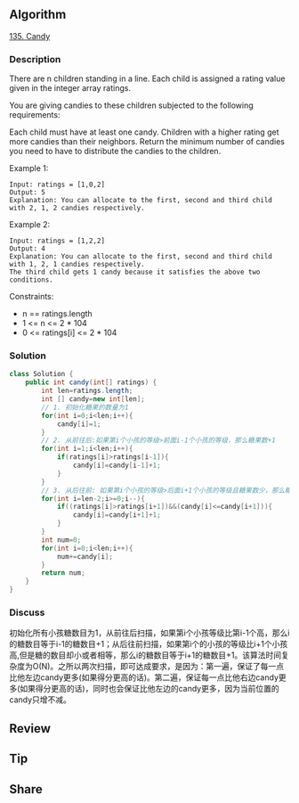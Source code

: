 ## Algorithm

[135. Candy](https://leetcode.com/problems/candy/)

### Description

There are n children standing in a line. Each child is assigned a rating value given in the integer array ratings.

You are giving candies to these children subjected to the following requirements:

Each child must have at least one candy.
Children with a higher rating get more candies than their neighbors.
Return the minimum number of candies you need to have to distribute the candies to the children.


Example 1:

```
Input: ratings = [1,0,2]
Output: 5
Explanation: You can allocate to the first, second and third child with 2, 1, 2 candies respectively.
```

Example 2:

```
Input: ratings = [1,2,2]
Output: 4
Explanation: You can allocate to the first, second and third child with 1, 2, 1 candies respectively.
The third child gets 1 candy because it satisfies the above two conditions.
```

Constraints:

- n == ratings.length
- 1 <= n <= 2 * 104
- 0 <= ratings[i] <= 2 * 104

### Solution

```java
class Solution {
    public int candy(int[] ratings) {
        int len=ratings.length;
        int [] candy=new int[len];
        // 1. 初始化糖果的数量为1
        for(int i=0;i<len;i++){
            candy[i]=1;
        }
        // 2. 从前往后:如果第i个小孩的等级>前面i-1个小孩的等级，那么糖果数+1
        for(int i=1;i<len;i++){
            if(ratings[i]>ratings[i-1]){
                candy[i]=candy[i-1]+1;
            }
        }
        // 3. 从后往前: 如果第i个小孩的等级>后面i+1个小孩的等级且糖果数少，那么糖果数+1
        for(int i=len-2;i>=0;i--){
            if((ratings[i]>ratings[i+1])&&(candy[i]<=candy[i+1])){
                candy[i]=candy[i+1]+1;   
            }
        }
        int num=0;
        for(int i=0;i<len;i++){
            num+=candy[i];
        }
        return num;
    }
}
```

### Discuss

初始化所有小孩糖数目为1，从前往后扫描，如果第i个小孩等级比第i-1个高，那么i的糖数目等于i-1的糖数目+1；从后往前扫描，如果第i个的小孩的等级比i+1个小孩高,但是糖的数目却小或者相等，那么i的糖数目等于i+1的糖数目+1。该算法时间复杂度为O(N)。之所以两次扫描，即可达成要求，是因为：第一遍，保证了每一点比他左边candy更多(如果得分更高的话)。第二遍，保证每一点比他右边candy更多(如果得分更高的话)，同时也会保证比他左边的candy更多，因为当前位置的candy只增不减。


## Review


## Tip


## Share
